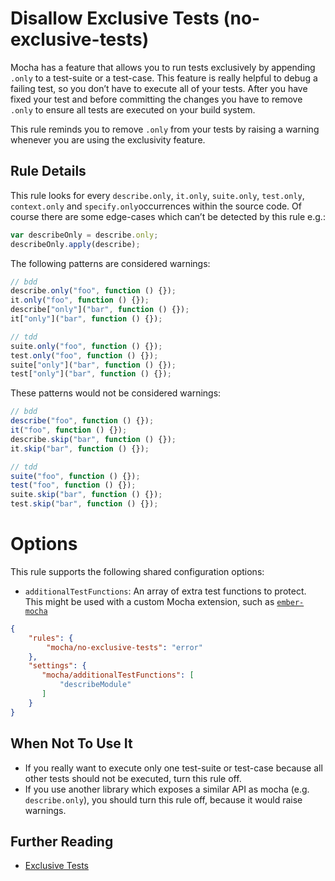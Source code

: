 # Disallow Exclusive Tests (no-exclusive-tests)

Mocha has a feature that allows you to run tests exclusively by appending `.only` to a test-suite or a test-case.
This feature is really helpful to debug a failing test, so you don’t have to execute all of your tests.
After you have fixed your test and before committing the changes you have to remove `.only` to ensure all tests are executed on your build system.

This rule reminds you to remove `.only` from your tests by raising a warning whenever you are using the exclusivity feature.

## Rule Details

This rule looks for every `describe.only`, `it.only`, `suite.only`, `test.only`, `context.only` and `specify.only`occurrences within the source code.
Of course there are some edge-cases which can’t be detected by this rule e.g.:

```js
var describeOnly = describe.only;
describeOnly.apply(describe);
```

The following patterns are considered warnings:

```js
// bdd
describe.only("foo", function () {});
it.only("foo", function () {});
describe["only"]("bar", function () {});
it["only"]("bar", function () {});

// tdd
suite.only("foo", function () {});
test.only("foo", function () {});
suite["only"]("bar", function () {});
test["only"]("bar", function () {});

```

These patterns would not be considered warnings:

```js
// bdd
describe("foo", function () {});
it("foo", function () {});
describe.skip("bar", function () {});
it.skip("bar", function () {});

// tdd
suite("foo", function () {});
test("foo", function () {});
suite.skip("bar", function () {});
test.skip("bar", function () {});
```

# Options

This rule supports the following shared configuration options:

* `additionalTestFunctions`: An array of extra test functions to protect.  This might be used with a custom Mocha extension, such as [`ember-mocha`](https://github.com/switchfly/ember-mocha)

```json
{
    "rules": {
        "mocha/no-exclusive-tests": "error"
    },
    "settings": {
       "mocha/additionalTestFunctions": [
           "describeModule"
       ]
    }
}
```

## When Not To Use It

* If you really want to execute only one test-suite or test-case because all other tests should not be executed, turn this rule off.
* If you use another library which exposes a similar API as mocha (e.g. `describe.only`), you should turn this rule off, because it would raise warnings.

## Further Reading

* [Exclusive Tests](http://mochajs.org/#exclusive-tests)
